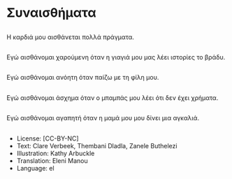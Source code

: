 # Συναισθήματα

##
Η καρδιά μου αισθάνεται πολλά πράγματα.

##
Εγώ αισθάνομαι χαρούμενη όταν η γιαγιά μου μας λέει ιστορίες το βράδυ.

##
Εγώ αισθάνομαι ανόητη όταν παίζω με τη φίλη μου.

##
Εγώ αισθάνομαι άσχημα όταν ο μπαμπάς μου λέει ότι δεν έχει χρήματα.

##
Εγώ αισθάνομαι αγαπητή όταν η μαμά μου μου δίνει μια αγκαλιά.

##
* License: [CC-BY-NC]
* Text: Clare Verbeek, Thembani Dladla, Zanele Buthelezi
* Illustration: Kathy Arbuckle
* Translation: Eleni Manou
* Language: el
